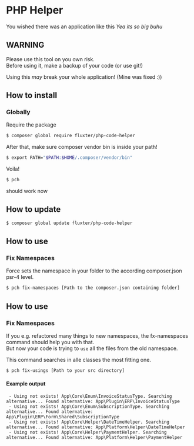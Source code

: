 # PHP Helper
You wished there was an application like this *Yea its so big buhu*
## WARNING
Please use this tool on you own risk.  
Before using it, make a backup of your code (or use git!)

Using this *may* break your whole application! (Mine was fixed :))

## How to install
### Globally
Require the package 
```bash
$ composer global require fluxter/php-code-helper
```

After that, make sure composer vendor bin is inside your path!
```bash
$ export PATH="$PATH:$HOME/.composer/vendor/bin"
```

Voila!
```bash
$ pch
```
should work now

## How to update
```bash
$ composer global update fluxter/php-code-helper
```
## How to use
### Fix Namespaces
Force sets the namespace in your folder to the according composer.json psr-4 level. 
```bash
$ pch fix-namespaces [Path to the composer.json containing folder]
```

## How to use
### Fix Namespaces
If you e.g. refactored many things to new namespaces, the fx-namespaces command should help you with that.   
But now your code is trying to `use` all the files from the old namespace.

This command searches in alle classes the most fitting one.
```bash
$ pch fix-usings [Path to your src directory]
```

#### Example output
```
 - Using not exists! App\Core\Enum\InvoiceStatusType. Searching alternative... Found alternative: App\Plugin\ERP\InvoiceStatusType
 - Using not exists! App\Core\Enum\SubscriptionType. Searching alternative... Found alternative: App\Plugin\ERP\Form\Shared\SubscriptionType
 - Using not exists! App\Core\Helper\DateTimeHelper. Searching alternative... Found alternative: App\Platform\Helper\DateTimeHelper
 - Using not exists! App\Core\Helper\PaymentHelper. Searching alternative... Found alternative: App\Platform\Helper\PaymentHelper
```
